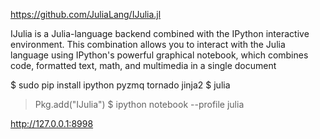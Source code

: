 https://github.com/JuliaLang/IJulia.jl

IJulia is a Julia-language backend combined with the IPython interactive environment. This combination allows you to interact with the Julia language using IPython's powerful graphical notebook, which combines code, formatted text, math, and multimedia in a single document

$ sudo pip install ipython pyzmq tornado jinja2
$ julia
> Pkg.add("IJulia")
$ ipython notebook --profile julia

http://127.0.0.1:8998
